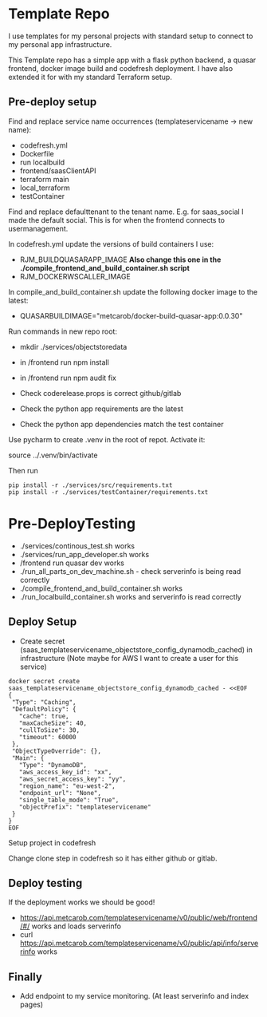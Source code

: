 # Template Repo

I use templates for my personal projects with standard setup to connect to
my personal app infrastructure.

This Template repo has a simple app with a flask python backend, a quasar frontend, docker image build and codefresh deployment.
I have also extended it for with my standard Terraform setup.

## Pre-deploy setup

Find and replace service name occurrences (templateservicename -> new name):

 - codefresh.yml
 - Dockerfile
 - run localbuild
 - frontend/saasClientAPI
 - terraform main
 - local_terraform
 - testContainer

Find and replace defaulttenant to the tenant name. E.g. for saas_social I made the default social. This is for when the
frontend connects to usermanagement.

In codefresh.yml update the versions of build containers I use:
 - RJM_BUILDQUASARAPP_IMAGE **Also change this one in the ./compile_frontend_and_build_container.sh script**
 - RJM_DOCKERWSCALLER_IMAGE

In compile_and_build_container.sh update the following docker image to the latest:
 - QUASARBUILDIMAGE="metcarob/docker-build-quasar-app:0.0.30"

Run commands in new repo root:
 - mkdir ./services/objectstoredata
 - in /frontend run npm install
 - in /frontend run npm audit fix

 - Check coderelease.props is correct github/gitlab

 - Check the python app requirements are the latest
 - Check the python app dependencies match the test container

Use pycharm to create .venv in the root of repot.
Activate it:

source ../.venv/bin/activate

Then run
```
pip install -r ./services/src/requirements.txt
pip install -r ./services/testContainer/requirements.txt
```


# Pre-DeployTesting

 - ./services/continous_test.sh works
 - ./services/run_app_developer.sh works
 - /frontend run quasar dev works
 - ./run_all_parts_on_dev_machine.sh - check serverinfo is being read correctly
 - ./compile_frontend_and_build_container.sh works
 - ./run_localbuild_container.sh works and serverinfo is read correctly

## Deploy Setup

- Create secret (saas_templateservicename_objectstore_config_dynamodb_cached) in infrastructure
(Note maybe for AWS I want to create a user for this service)
```
docker secret create saas_templateservicename_objectstore_config_dynamodb_cached - <<EOF
{
 "Type": "Caching",
 "DefaultPolicy": {
   "cache": true,
   "maxCacheSize": 40,
   "cullToSize": 30,
   "timeout": 60000
 },
 "ObjectTypeOverride": {},
 "Main": {
   "Type": "DynamoDB",
   "aws_access_key_id": "xx",
   "aws_secret_access_key": "yy",
   "region_name": "eu-west-2",
   "endpoint_url": "None",
   "single_table_mode": "True",
   "objectPrefix": "templateservicename"
 }
}
EOF
```

Setup project in codefresh

Change clone step in codefresh so it has either github or gitlab.

## Deploy testing

If the deployment works we should be good!

 - https://api.metcarob.com/templateservicename/v0/public/web/frontend/#/ works and loads serverinfo
 - curl https://api.metcarob.com/templateservicename/v0/public/api/info/serverinfo works

## Finally

 - Add endpoint to my service monitoring. (At least serverinfo and index pages)
